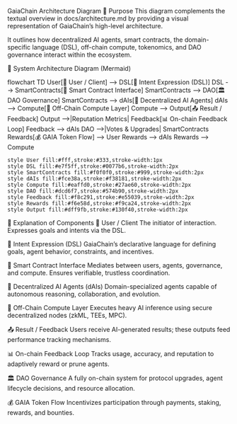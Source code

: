 GaiaChain Architecture Diagram
🎯 Purpose
This diagram complements the textual overview in docs/architecture.md by providing a visual representation of GaiaChain’s high-level architecture.

It outlines how decentralized AI agents, smart contracts, the domain-specific language (DSL), off-chain compute, tokenomics, and DAO governance interact within the ecosystem.

🔁 System Architecture Diagram (Mermaid)

flowchart TD
    User[👤 User / Client] --> DSL[📝 Intent Expression (DSL)]
    DSL --> SmartContracts[📜 Smart Contract Interface]
    SmartContracts --> DAO[🏛️ DAO Governance]
    SmartContracts --> dAIs[🤖 Decentralized AI Agents]
    dAIs --> Compute[🧠 Off-Chain Compute Layer]
    Compute --> Output[📤 Result / Feedback]
    Output -->|Reputation Metrics| Feedback[📊 On-chain Feedback Loop]
    Feedback --> dAIs
    DAO -->|Votes & Upgrades| SmartContracts
    Rewards[💰 GAIA Token Flow] --> User
    Rewards --> dAIs
    Rewards --> Compute

    style User fill:#fff,stroke:#333,stroke-width:1px
    style DSL fill:#e7f5ff,stroke:#0077b6,stroke-width:2px
    style SmartContracts fill:#f0f0f0,stroke:#999,stroke-width:2px
    style dAIs fill:#fce38a,stroke:#f38181,stroke-width:2px
    style Compute fill:#eaffd0,stroke:#27ae60,stroke-width:2px
    style DAO fill:#dcd6f7,stroke:#574b90,stroke-width:2px
    style Feedback fill:#f8c291,stroke:#e55039,stroke-width:2px
    style Rewards fill:#f6e58d,stroke:#f9ca24,stroke-width:2px
    style Output fill:#dff9fb,stroke:#130f40,stroke-width:2px


🧩 Explanation of Components
👤 User / Client
The initiator of interaction. Expresses goals and intents via the DSL.

📝 Intent Expression (DSL)
GaiaChain’s declarative language for defining goals, agent behavior, constraints, and incentives.

📜 Smart Contract Interface
Mediates between users, agents, governance, and compute. Ensures verifiable, trustless coordination.

🤖 Decentralized AI Agents (dAIs)
Domain-specialized agents capable of autonomous reasoning, collaboration, and evolution.

🧠 Off-Chain Compute Layer
Executes heavy AI inference using secure decentralized nodes (zkML, TEEs, MPC).

📤 Result / Feedback
Users receive AI-generated results; these outputs feed performance tracking mechanisms.

📊 On-chain Feedback Loop
Tracks usage, accuracy, and reputation to adaptively reward or prune agents.

🏛️ DAO Governance
A fully on-chain system for protocol upgrades, agent lifecycle decisions, and resource allocation.

💰 GAIA Token Flow
Incentivizes participation through payments, staking, rewards, and bounties.